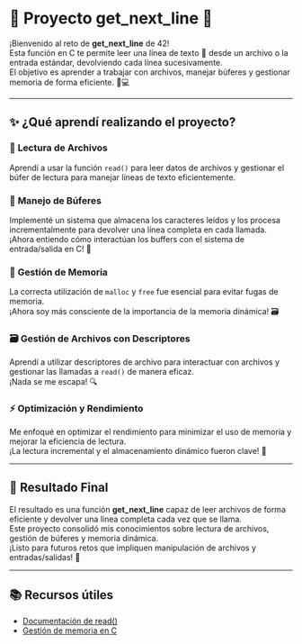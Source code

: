 # 🚀 Proyecto **get_next_line** 🎉

¡Bienvenido al reto de **get_next_line** de 42!  
Esta función en C te permite leer una línea de texto 📄 desde un archivo o la entrada estándar, devolviendo cada línea sucesivamente.  
El objetivo es aprender a trabajar con archivos, manejar búferes y gestionar memoria de forma eficiente. 🧠💻

---

## ✨ **¿Qué aprendí realizando el proyecto?**

### 📂 **Lectura de Archivos**
Aprendí a usar la función `read()` para leer datos de archivos y gestionar el búfer de lectura para manejar líneas de texto eficientemente.

### 🧩 **Manejo de Búferes**
Implementé un sistema que almacena los caracteres leídos y los procesa incrementalmente para devolver una línea completa en cada llamada.  
¡Ahora entiendo cómo interactúan los buffers con el sistema de entrada/salida en C! 🔄

### 🧠 **Gestión de Memoria**
La correcta utilización de `malloc` y `free` fue esencial para evitar fugas de memoria.  
¡Ahora soy más consciente de la importancia de la memoria dinámica! 🗃️

### 🗃️ **Gestión de Archivos con Descriptores**
Aprendí a utilizar descriptores de archivo para interactuar con archivos y gestionar las llamadas a `read()` de manera eficaz.  
¡Nada se me escapa! 🔍

### ⚡ **Optimización y Rendimiento**
Me enfoqué en optimizar el rendimiento para minimizar el uso de memoria y mejorar la eficiencia de lectura.  
¡La lectura incremental y el almacenamiento dinámico fueron clave! 🚦

---

## 🎯 **Resultado Final**

El resultado es una función **get_next_line** capaz de leer archivos de forma eficiente y devolver una línea completa cada vez que se llama.  
Este proyecto consolidó mis conocimientos sobre lectura de archivos, gestión de búferes y memoria dinámica.  
¡Listo para futuros retos que impliquen manipulación de archivos y entradas/salidas! 🚀

---

## 📚 **Recursos útiles**
- [Documentación de read()](https://man7.org/linux/man-pages/man2/read.2.html)
- [Gestión de memoria en C](https://www.tutorialspoint.com/c_standard_library/c_function_malloc.htm)